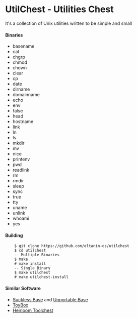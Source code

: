 # UtilChest - Utilities Chest


It's a collection of Unix utilities written to be simple and small

#### Binaries
* basename
* cat
* chgrp
* chmod
* chown
* clear
* cp
* date
* dirname
* domainname
* echo
* env
* false
* head
* hostname
* link
* ln
* ls
* mkdir
* mv
* nice
* printenv
* pwd
* readlink
* rm
* rmdir
* sleep
* sync
* true
* tty
* uname
* unlink
* whoami
* yes

#### Building
```
	$ git clone https://github.com/eltanin-os/utilchest
	$ cd utilchest
	-- Multiple Binaries
	$ make
	# make install
	-- Single Binary
	$ make utilchest
	# make utilchest-install
```

#### Similar Software
* [Suckless Base](http://core.suckless.org/sbase) and [Unportable Base](http://core.suckless.org/ubase)
* [ToyBox](http://landley.net/toybox/about.html)
* [Heirloom Toolchest](http://heirloom.sourceforge.net/tools.html)